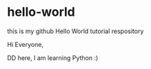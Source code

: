 # hello-world
this is my github Hello World tutorial respository

Hi Everyone,

DD here, I am learning Python :)
